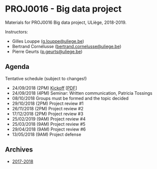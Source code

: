 # PROJ0016 - Big data project

Materials for PROJ0016 Big data project, ULiège, 2018-2019.

Instructors:
- Gilles Louppe ([g.louppe@uliege.be](mailto:g.louppe@uliege.be))
- Bertrand Cornélusse ([bertrand.cornelusse@uliege.be](mailto:bertrand.cornelusse@uliege.be))
- Pierre Geurts ([p.geurts@uliege.be](mailto:p.geurts@uliege.be))

## Agenda

Tentative schedule (subject to changes!)

- 24/09/2018 (2PM) [Kickoff](https://glouppe.github.io/proj0016-big-data-project/?p=kickoff.md) [[PDF](https://glouppe.github.io/proj0016-big-data-project/pdf/kickoff.pdf)]
- 24/09/2018 (4PM) Seminar: Written communication, Patricia Tossings
- 08/10/2018 Groups must be formed and the topic decided
- 29/10/2018 (2PM) Project review #1
- 26/11/2018 (2PM) Project review #2
- 17/12/2018 (2PM) Project review #3
- 25/02/2019 (9AM) Project review #4
- 25/03/2018 (9AM) Project review #5
- 29/04/2018 (9AM) Project review #6
- 13/05/2018 (9AM) Project defense

## Archives

- [2017-2018](https://github.com/glouppe/proj0016-big-data-project/tree/proj0016-2017)
